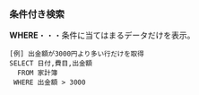 ### 条件付き検索
**WHERE**・・・条件に当てはまるデータだけを表示。

```
[例] 出金額が3000円より多い行だけを取得
SELECT 日付,費目,出金額
  FROM 家計簿
 WHERE 出金額 > 3000

